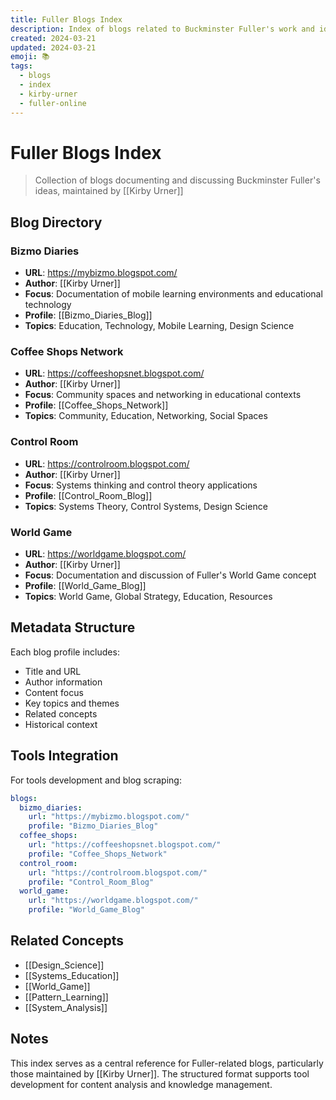 ```yaml
---
title: Fuller Blogs Index
description: Index of blogs related to Buckminster Fuller's work and ideas
created: 2024-03-21
updated: 2024-03-21
emoji: 📚
tags:
  - blogs
  - index
  - kirby-urner
  - fuller-online
---
```


# Fuller Blogs Index

> Collection of blogs documenting and discussing Buckminster Fuller's ideas, maintained by [[Kirby Urner]]

## Blog Directory

### Bizmo Diaries
- **URL**: https://mybizmo.blogspot.com/
- **Author**: [[Kirby Urner]]
- **Focus**: Documentation of mobile learning environments and educational technology
- **Profile**: [[Bizmo_Diaries_Blog]]
- **Topics**: Education, Technology, Mobile Learning, Design Science

### Coffee Shops Network
- **URL**: https://coffeeshopsnet.blogspot.com/
- **Author**: [[Kirby Urner]]
- **Focus**: Community spaces and networking in educational contexts
- **Profile**: [[Coffee_Shops_Network]]
- **Topics**: Community, Education, Networking, Social Spaces

### Control Room
- **URL**: https://controlroom.blogspot.com/
- **Author**: [[Kirby Urner]]
- **Focus**: Systems thinking and control theory applications
- **Profile**: [[Control_Room_Blog]]
- **Topics**: Systems Theory, Control Systems, Design Science

### World Game
- **URL**: https://worldgame.blogspot.com/
- **Author**: [[Kirby Urner]]
- **Focus**: Documentation and discussion of Fuller's World Game concept
- **Profile**: [[World_Game_Blog]]
- **Topics**: World Game, Global Strategy, Education, Resources

## Metadata Structure

Each blog profile includes:
- Title and URL
- Author information
- Content focus
- Key topics and themes
- Related concepts
- Historical context

## Tools Integration

For tools development and blog scraping:
```yaml
blogs:
  bizmo_diaries:
    url: "https://mybizmo.blogspot.com/"
    profile: "Bizmo_Diaries_Blog"
  coffee_shops:
    url: "https://coffeeshopsnet.blogspot.com/"
    profile: "Coffee_Shops_Network"
  control_room:
    url: "https://controlroom.blogspot.com/"
    profile: "Control_Room_Blog"
  world_game:
    url: "https://worldgame.blogspot.com/"
    profile: "World_Game_Blog"
```

## Related Concepts

- [[Design_Science]]
- [[Systems_Education]]
- [[World_Game]]
- [[Pattern_Learning]]
- [[System_Analysis]]

## Notes

This index serves as a central reference for Fuller-related blogs, particularly those maintained by [[Kirby Urner]]. The structured format supports tool development for content analysis and knowledge management.